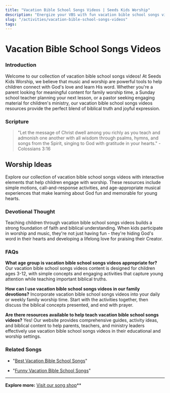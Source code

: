 ```yaml
---
title: "Vacation Bible School Songs Videos | Seeds Kids Worship"
description: "Energize your VBS with fun vacation bible school songs videos. Engaging worship music and activities for summer children's ministry."
slug: "/activities/vacation-bible-school-songs-videos"
tags:
---
```


# Vacation Bible School Songs Videos

### Introduction

Welcome to our collection of vacation bible school songs videos! At Seeds Kids Worship, we believe that music and worship are powerful tools to help children connect with God's love and learn His word. Whether you're a parent looking for meaningful content for family worship time, a Sunday school teacher planning your next lesson, or a pastor seeking engaging material for children's ministry, our vacation bible school songs videos resources provide the perfect blend of biblical truth and joyful expression.

### Scripture

> "Let the message of Christ dwell among you richly as you teach and admonish one another with all wisdom through psalms, hymns, and songs from the Spirit, singing to God with gratitude in your hearts." - Colossians 3:16

## Worship Ideas

Explore our collection of vacation bible school songs videos with interactive elements that help children engage with worship. These resources include simple motions, call-and-response activities, and age-appropriate musical experiences that make learning about God fun and memorable for young hearts.

### Devotional Thought

Teaching children through vacation bible school songs videos builds a strong foundation of faith and biblical understanding. When kids participate in worship and music, they're not just having fun - they're hiding God's word in their hearts and developing a lifelong love for praising their Creator.

### FAQs

**What age group is vacation bible school songs videos appropriate for?**
Our vacation bible school songs videos content is designed for children ages 3-12, with simple concepts and engaging activities that capture young attention while teaching important biblical truths.

**How can I use vacation bible school songs videos in our family devotions?**
Incorporate vacation bible school songs videos into your daily or weekly family worship time. Start with the activities together, then discuss the biblical concepts presented, and end with prayer.

**Are there resources available to help teach vacation bible school songs videos?**
Yes! Our website provides comprehensive guides, activity ideas, and biblical content to help parents, teachers, and ministry leaders effectively use vacation bible school songs videos in their educational and worship settings.

### Related Songs

- "[Best Vacation Bible School Songs](/activities/best-vacation-bible-school-songs/)"

- "[Funny Vacation Bible School Songs](/activities/funny-vacation-bible-school-songs/)"

---

**Explore more:** [Visit our song shop](https://seedskidsworship.com/shop)**

<!-- Schema Markup -->
<script type="application/ld+json">
{
  "@context": "https://schema.org",
  "@type": "MusicRecording",
  "name": "Vacation Bible School Songs Videos",
  "byArtist": {
    "@type": "MusicGroup",
    "name": "Seeds Kids Worship"
  },
  "isFamilyFriendly": true,
  "url": "https://seedskidsworship.com/activities/vacation-bible-school-songs-videos/"
}
</script>